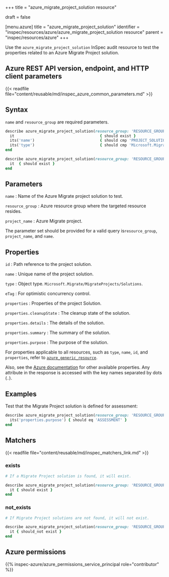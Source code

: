 +++
title = "azure_migrate_project_solution resource"

draft = false


[menu.azure]
title = "azure_migrate_project_solution"
identifier = "inspec/resources/azure/azure_migrate_project_solution resource"
parent = "inspec/resources/azure"
+++

Use the `azure_migrate_project_solution` InSpec audit resource to test the properties related to an Azure Migrate Project solution.

## Azure REST API version, endpoint, and HTTP client parameters

{{< readfile file="content/reusable/md/inspec_azure_common_parameters.md" >}}

## Syntax

`name` and `resource_group` are required parameters.

```ruby
describe azure_migrate_project_solution(resource_group: 'RESOURCE_GROUP', project_name: 'PROJECT_NAME', name: 'PROJECT_SOLUTION_NAME') do
  it                                      { should exist }
  its('name')                             { should cmp 'PROJECT_SOLUTION_NAME' }
  its('type')                             { should cmp 'Microsoft.Migrate/MigrateProjects/Solutions' }
end
```

```ruby
describe azure_migrate_project_solution(resource_group: 'RESOURCE_GROUP', project_name: 'PROJECT_NAME', name: 'PROJECT_SOLUTION_NAME') do
  it  { should exist }
end
```

## Parameters

`name`
: Name of the Azure Migrate project solution to test.

`resource_group`
: Azure resource group where the targeted resource resides.

`project_name`
: Azure Migrate project.

The parameter set should be provided for a valid query is`resource_group`, `project_name`, and `name`.

## Properties

`id`
: Path reference to the project solution.

`name`
: Unique name of the project solution.

`type`
: Object type. `Microsoft.Migrate/MigrateProjects/Solutions`.

`eTag`
: For optimistic concurrency control.

`properties`
: Properties of the project Solution.

`properties.cleanupState`
: The cleanup state of the solution.

`properties.details`
: The details of the solution.

`properties.summary`
: The summary of the solution.

`properties.purpose`
: The purpose of the solution.

For properties applicable to all resources, such as `type`, `name`, `id`, and `properties`, refer to [`azure_generic_resource`](azure_generic_resource#properties).

Also, see the [Azure documentation](https://docs.microsoft.com/en-us/rest/api/migrate/projects/solutions/get-solution) for other available properties. Any attribute in the response is accessed with the key names separated by dots (`.`).

## Examples

Test that the Migrate Project solution is defined for assessment:

```ruby
describe azure_migrate_project_solution(resource_group: 'RESOURCE_GROUP', project_name: 'PROJECT_NAME', name: 'PROJECT_SOLUTION_NAME') do
  its('properties.purpose') { should eq 'ASSESSMENT' }
end
```

## Matchers

{{< readfile file="content/reusable/md/inspec_matchers_link.md" >}}

### exists

```ruby
# If a Migrate Project solution is found, it will exist.

describe azure_migrate_project_solution(resource_group: 'RESOURCE_GROUP', project_name: 'PROJECT_NAME', name: 'PROJECT_SOLUTION_NAME') do
  it { should exist }
end
```

### not_exists

```ruby
# If Migrate Project solutions are not found, it will not exist.

describe azure_migrate_project_solution(resource_group: 'RESOURCE_GROUP', project_name: 'PROJECT_NAME', name: 'PROJECT_SOLUTION_NAME') do
  it { should_not exist }
end
```

## Azure permissions

{{% inspec-azure/azure_permissions_service_principal role="contributor" %}}
